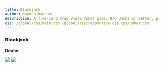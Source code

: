 ```yaml
---
title: Blackjack
author: Hayden Buscher
description: A five-card draw Video Poker game, 9/6 Jacks or Better, programmed in JavaScript.
css: /global/css/main.css /global/css/responsive.css css/poker.css
---
```


### Blackjack  
**Dealer**
<div style="width:13%;" id='dealer'>
<img draggable="false" id='card1' src='js/cards/BLUE_BACK.svg'></button>
<img draggable="false" id='card1' src='js/cards/BLUE_BACK.svg'></button>
</div>

<script src="js/cards/cardparse.js"></script>
<script src="js/blackjack/blackjack.js"></script>
